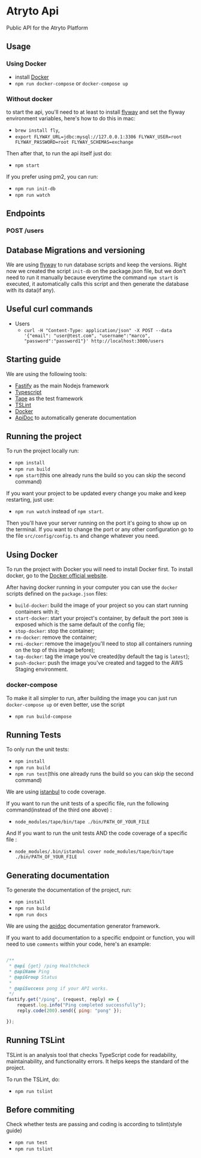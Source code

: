 # Atryto Api

Public API for the Atryto Platform

## Usage

### Using Docker

- install [Docker](https://www.docker.com/get-started)
- `npm run docker-compose` or `docker-compose up`

### Without docker

to start the api, you'll need to at least to install [flyway](https://flywaydb.org) and set the flyway environment variables, here's how to do this in mac:

- `brew install fly`,
- `export FLYWAY_URL=jdbc:mysql://127.0.0.1:3306 FLYWAY_USER=root FLYWAY_PASSWORD=root FLYWAY_SCHEMAS=exchange`

Then after that, to run the api itself just do:

- `npm start`

If you prefer using pm2, you can run:

- `npm run init-db`
- `npm run watch`

## Endpoints

### POST /users

## Database Migrations and versioning

We are using [flyway](https://flywaydb.org) to run database scripts and keep the versions. Right now we created the script `init-db` on the package.json file, but we don't need to run it manually because everytime the command `npm start` is executed, it automatically calls this script and then generate the database with its data(if any).

## Useful curl commands


- Users
    - `curl -H "Content-Type: application/json" -X POST --data '{"email": "user@test.com", "username":"marco", "password":"password1"}' http://localhost:3000/users `

## Starting guide

We are using the following tools:

- [Fastify](https://github.com/fastify/fastify) as the main Nodejs framework
- [Typescript](https://www.typescriptlang.org/)
- [Tape](https://github.com/substack/tape) as the test framework
- [TSLint](https://palantir.github.io/tslint/)
- [Docker](https://www.docker.com/what-docker)
- [ApiDoc](http://apidocjs.com/) to automatically generate documentation

## Running the project

To run the project locally run:

- `npm install`
- `npm run build`
- `npm start`(this one already runs the build so you can skip the second command)

If you want your project to be updated every change you make and keep restarting, just use:

- `npm run watch` instead of `npm start`.

Then you'll have your server running on the port it's going to show up on the terminal. If you want to change the port or any other configuration go to the file `src/config/config.ts` and change whatever you need.

## Using Docker

To run the project with Docker you will need to install Docker first. To install docker, go to the [Docker official website](https://www.docker.com/get-docker).

After having docker running in your computer you can use the `docker` scripts defined on the `package.json` files:

- `build-docker`: build the image of your project so you can start running containers with it;
- `start-docker`: start your project's container, by default the port `3000` is exposed which is the same default of the config file;
- `stop-docker`: stop the container;
- `rm-docker`: remove the container;
- `rmi-docker`: remove the image(you'll need to stop all containers running on the top of this image before);
- `tag-docker`: tag the image you've created(by default the tag is `latest`);
- `push-docker`: push the image you've created and tagged to the AWS Staging environment.

### docker-compose

To make it all simpler to run, after building the image you can just run `docker-compose up` or even better, use the script

- `npm run build-compose`

## Running Tests

To only run the unit tests:

- `npm install`
- `npm run build`
- `npm run test`(this one already runs the build so you can skip the second command)

We are using [istanbul](https://github.com/gotwarlost/istanbul) to code coverage.

If you want to run the unit tests of a specific file, run the following command(instead of the third one above) :

- `node_modules/tape/bin/tape ./bin/PATH_OF_YOUR_FILE`

And If you want to run the unit tests AND the code coverage of a specific file :

- `node_modules/.bin/istanbul cover node_modules/tape/bin/tape ./bin/PATH_OF_YOUR_FILE`

## Generating documentation

To generate the documentation of the project, run:

- `npm install`
- `npm run build`
- `npm run docs`

We are using the [apidoc](http://apidocjs.com/) documentation generator framework.

If you want to add documentation to a specific endpoint or function, you will need to use `comments` within your code, here's an example:

```javascript

/**
 * @api {get} /ping Healthcheck
 * @apiName Ping
 * @apiGroup Status
 *
 * @apiSuccess pong if your API works.
 */
fastify.get("/ping", (request, reply) => {
    request.log.info("Ping completed successfully");
    reply.code(200).send({ ping: "pong" });

});

```

## Running TSLint

TSLint is an analysis tool that checks TypeScript code for readability, maintainability, and functionality errors. It helps keeps the standard of the project.

To run the TSLint, do:

- `npm run tslint`

## Before commiting

Check whether tests are passing and coding is according to tslint(style guide)

- `npm run test`
- `npm run tslint`